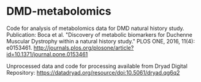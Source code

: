 # DMD-metabolomics
Code for analysis of metabolomics data for DMD natural history study.
Publication: Boca et al.  "Discovery of metabolic biomarkers for Duchenne Muscular Dystrophy within a natural history study." PLOS ONE, 2016, 11(4): e0153461.
http://journals.plos.org/plosone/article?id=10.1371/journal.pone.0153461

Unprocessed data and code for processing available from Dryad Digital Repository: https://datadryad.org/resource/doi:10.5061/dryad.qg6q2
